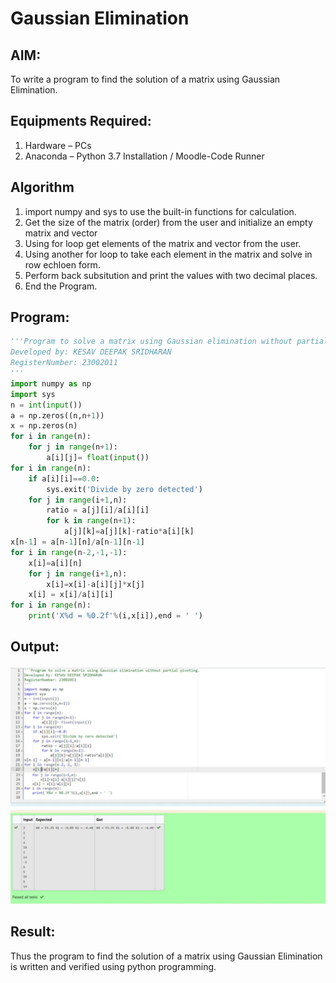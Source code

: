# Gaussian Elimination

## AIM:
To write a program to find the solution of a matrix using Gaussian Elimination.

## Equipments Required:
1. Hardware – PCs
2. Anaconda – Python 3.7 Installation / Moodle-Code Runner

## Algorithm
1. import numpy and sys to use the built-in functions for calculation.
2. Get the size of the matrix (order) from the user and initialize an empty matrix and vector
3. Using for loop get elements of the matrix and vector from the user.
4. Using another for loop to take each element in the matrix and solve in row echloen form.
5. Perform back subsitution and print the values with two decimal places.
6. End the Program.

## Program:
```python
'''Program to solve a matrix using Gaussian elimination without partial pivoting.
Developed by: KESAV DEEPAK SRIDHARAN
RegisterNumber: 23002011
'''
import numpy as np
import sys
n = int(input())
a = np.zeros((n,n+1))
x = np.zeros(n)
for i in range(n):
    for j in range(n+1):
        a[i][j]= float(input())
for i in range(n):
    if a[i][i]==0.0:
        sys.exit('Divide by zero detected')
    for j in range(i+1,n):
        ratio = a[j][i]/a[i][i]
        for k in range(n+1):
            a[j][k]=a[j][k]-ratio*a[i][k]
x[n-1] = a[n-1][n]/a[n-1][n-1]
for i in range(n-2,-1,-1):
    x[i]=a[i][n]
    for j in range(i+1,n):
        x[i]=x[i]-a[i][j]*x[j]
    x[i] = x[i]/a[i][i]
for i in range(n):
    print('X%d = %0.2f'%(i,x[i]),end = ' ')
```

## Output:
![gaussian elimination](out1.jpg)


## Result:
Thus the program to find the solution of a matrix using Gaussian Elimination is written and verified using python programming.

